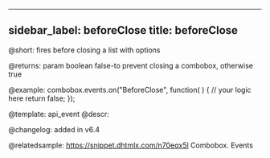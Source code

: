 
---
sidebar_label: beforeClose
title: beforeClose
---          

@short: fires before closing a list with options

@returns:
param 	boolean		false-to prevent closing a combobox, otherwise true



@example:
combobox.events.on("BeforeClose", function( ) {
    // your logic here
    return false;
});


@template: api_event
@descr:

@changelog: added in v6.4

@relatedsample: https://snippet.dhtmlx.com/n70eqx5l	Combobox. Events